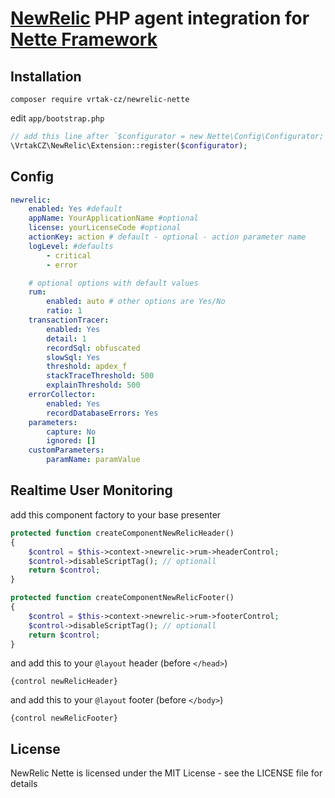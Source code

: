 [NewRelic](http://newrelic.com) PHP agent integration for [Nette Framework](http://nette.org)
=============================================================================================

Installation
------------

```
composer require vrtak-cz/newrelic-nette
```

edit `app/bootstrap.php`

```php
// add this line after `$configurator = new Nette\Config\Configurator;`
\VrtakCZ\NewRelic\Extension::register($configurator);
```

Config
------

```yaml
newrelic:
	enabled: Yes #default
	appName: YourApplicationName #optional
	license: yourLicenseCode #optional
	actionKey: action # default - optional - action parameter name
	logLevel: #defaults
		- critical
		- error

	# optional options with default values
	rum:
		enabled: auto # other options are Yes/No
		ratio: 1
	transactionTracer:
		enabled: Yes
		detail: 1
		recordSql: obfuscated
		slowSql: Yes
		threshold: apdex_f
		stackTraceThreshold: 500
		explainThreshold: 500
	errorCollector:
		enabled: Yes
		recordDatabaseErrors: Yes
	parameters:
		capture: No
		ignored: []
	customParameters:
		paramName: paramValue
```

Realtime User Monitoring
------------------------

add this component factory to your base presenter

```php
protected function createComponentNewRelicHeader()
{
	$control = $this->context->newrelic->rum->headerControl;
	$control->disableScriptTag(); // optionall
	return $control;
}

protected function createComponentNewRelicFooter()
{
	$control = $this->context->newrelic->rum->footerControl;
	$control->disableScriptTag(); // optionall
	return $control;
}
```

and add this to your `@layout` header (before `</head>`)

```smarty
{control newRelicHeader}
```

and add this to your `@layout` footer (before `</body>`)

```smarty
{control newRelicFooter}
```

License
-------
NewRelic Nette is licensed under the MIT License - see the LICENSE file for details


